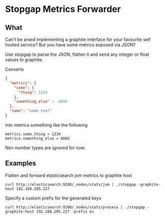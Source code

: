 # Stopgap Metrics Forwarder

## What
Can't be arsed implementing a graphite interface for your favourite 
self hosted service? But you have some metrics exposed via JSON?

Use stopgap to parse the JSON, flatten it and send any integer or float values to graphite.


Converts
```json
{
  "metrics": {
    "some": {
      "thing": 1234
    },
    "something_else" :  6666
  },
  "name": "some text"
}
```
into metrics something like the following
```
metrics.some.thing = 1234
metrics.something_else = 6666
```

Non number types are ignored for now.

## Examples
Flatten and forward elasticsearch jvm metrics to graphite host
```
curl http://elasticsearch:9200/_nodes/stats/jvm | ./stopgap -graphite-host 192.168.205.227
```

Specify a custom prefix for the generated keys
```
curl http://elasticsearch:9200/_nodes/stats/process | ./stopgap -graphite-host 192.168.205.227 -prefix es
```
